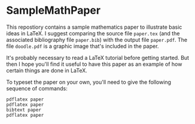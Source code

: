 # SampleMathPaper

This repostiory contains a sample mathematics paper to illustrate basic ideas in LaTeX. 
I suggest comparing the source file `paper.tex` (and the associated bibliography file
`paper.bib`) with the output file `paper.pdf`. The file `doodle.pdf` is a graphic image
that's included in the paper.

It's probably necessary to read a LaTeX tutorial before getting started. But then 
I hope you'll find it useful to have this paper as an example of how certain
things are done in LaTeX.

To typeset the paper on your own, you'll need to give the following sequence of 
commands:
```
pdflatex paper
pdflatex paper
bibtext paper
pdflatex paper
```
